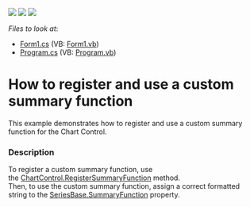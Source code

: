 <!-- default badges list -->
![](https://img.shields.io/endpoint?url=https://codecentral.devexpress.com/api/v1/VersionRange/128575472/15.1.3%2B)
[![](https://img.shields.io/badge/Open_in_DevExpress_Support_Center-FF7200?style=flat-square&logo=DevExpress&logoColor=white)](https://supportcenter.devexpress.com/ticket/details/T257050)
[![](https://img.shields.io/badge/📖_How_to_use_DevExpress_Examples-e9f6fc?style=flat-square)](https://docs.devexpress.com/GeneralInformation/403183)
<!-- default badges end -->
<!-- default file list -->
*Files to look at*:

* [Form1.cs](./CS/RegisterSummaryFunctionExample/Form1.cs) (VB: [Form1.vb](./VB/RegisterSummaryFunctionExample/Form1.vb))
* [Program.cs](./CS/RegisterSummaryFunctionExample/Program.cs) (VB: [Program.vb](./VB/RegisterSummaryFunctionExample/Program.vb))
<!-- default file list end -->
# How to register and use a custom summary function


This example demonstrates how to register and use a custom summary function for the Chart Control.


<h3>Description</h3>

To register a custom summary function, use the&nbsp;<a href="https://documentation.devexpress.com/#windowsforms/DevExpressXtraChartsChartControl_RegisterSummaryFunctiontopic">ChartControl.RegisterSummaryFunction</a>&nbsp;method.<br />Then, to use the custom summary function, assign a correct formatted string to the&nbsp;<a href="https://documentation.devexpress.com/#corelibraries/DevExpressXtraChartsSeriesBase_SummaryFunctiontopic">SeriesBase.SummaryFunction</a>&nbsp;property.

<br/>


